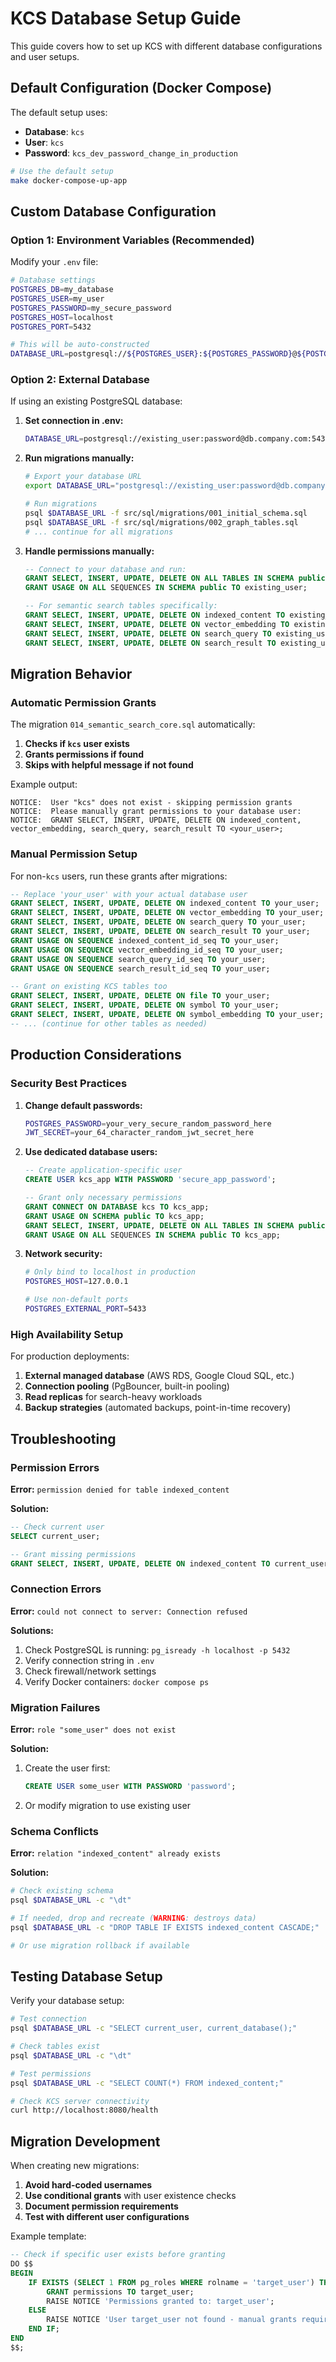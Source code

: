 # KCS Database Setup Guide

This guide covers how to set up KCS with different database configurations and user setups.

## Default Configuration (Docker Compose)

The default setup uses:

- **Database**: `kcs`
- **User**: `kcs`
- **Password**: `kcs_dev_password_change_in_production`

```bash
# Use the default setup
make docker-compose-up-app
```

## Custom Database Configuration

### Option 1: Environment Variables (Recommended)

Modify your `.env` file:

```bash
# Database settings
POSTGRES_DB=my_database
POSTGRES_USER=my_user
POSTGRES_PASSWORD=my_secure_password
POSTGRES_HOST=localhost
POSTGRES_PORT=5432

# This will be auto-constructed
DATABASE_URL=postgresql://${POSTGRES_USER}:${POSTGRES_PASSWORD}@${POSTGRES_HOST}:${POSTGRES_PORT}/${POSTGRES_DB}
```

### Option 2: External Database

If using an existing PostgreSQL database:

1. **Set connection in .env:**

   ```bash
   DATABASE_URL=postgresql://existing_user:password@db.company.com:5432/existing_db
   ```

2. **Run migrations manually:**

   ```bash
   # Export your database URL
   export DATABASE_URL="postgresql://existing_user:password@db.company.com:5432/existing_db"

   # Run migrations
   psql $DATABASE_URL -f src/sql/migrations/001_initial_schema.sql
   psql $DATABASE_URL -f src/sql/migrations/002_graph_tables.sql
   # ... continue for all migrations
   ```

3. **Handle permissions manually:**

   ```sql
   -- Connect to your database and run:
   GRANT SELECT, INSERT, UPDATE, DELETE ON ALL TABLES IN SCHEMA public TO existing_user;
   GRANT USAGE ON ALL SEQUENCES IN SCHEMA public TO existing_user;

   -- For semantic search tables specifically:
   GRANT SELECT, INSERT, UPDATE, DELETE ON indexed_content TO existing_user;
   GRANT SELECT, INSERT, UPDATE, DELETE ON vector_embedding TO existing_user;
   GRANT SELECT, INSERT, UPDATE, DELETE ON search_query TO existing_user;
   GRANT SELECT, INSERT, UPDATE, DELETE ON search_result TO existing_user;
   ```

## Migration Behavior

### Automatic Permission Grants

The migration `014_semantic_search_core.sql` automatically:

1. **Checks if `kcs` user exists**
2. **Grants permissions if found**
3. **Skips with helpful message if not found**

Example output:

```
NOTICE:  User "kcs" does not exist - skipping permission grants
NOTICE:  Please manually grant permissions to your database user:
NOTICE:  GRANT SELECT, INSERT, UPDATE, DELETE ON indexed_content, vector_embedding, search_query, search_result TO <your_user>;
```

### Manual Permission Setup

For non-`kcs` users, run these grants after migrations:

```sql
-- Replace 'your_user' with your actual database user
GRANT SELECT, INSERT, UPDATE, DELETE ON indexed_content TO your_user;
GRANT SELECT, INSERT, UPDATE, DELETE ON vector_embedding TO your_user;
GRANT SELECT, INSERT, UPDATE, DELETE ON search_query TO your_user;
GRANT SELECT, INSERT, UPDATE, DELETE ON search_result TO your_user;
GRANT USAGE ON SEQUENCE indexed_content_id_seq TO your_user;
GRANT USAGE ON SEQUENCE vector_embedding_id_seq TO your_user;
GRANT USAGE ON SEQUENCE search_query_id_seq TO your_user;
GRANT USAGE ON SEQUENCE search_result_id_seq TO your_user;

-- Grant on existing KCS tables too
GRANT SELECT, INSERT, UPDATE, DELETE ON file TO your_user;
GRANT SELECT, INSERT, UPDATE, DELETE ON symbol TO your_user;
GRANT SELECT, INSERT, UPDATE, DELETE ON symbol_embedding TO your_user;
-- ... (continue for other tables as needed)
```

## Production Considerations

### Security Best Practices

1. **Change default passwords:**

   ```bash
   POSTGRES_PASSWORD=your_very_secure_random_password_here
   JWT_SECRET=your_64_character_random_jwt_secret_here
   ```

2. **Use dedicated database users:**

   ```sql
   -- Create application-specific user
   CREATE USER kcs_app WITH PASSWORD 'secure_app_password';

   -- Grant only necessary permissions
   GRANT CONNECT ON DATABASE kcs TO kcs_app;
   GRANT USAGE ON SCHEMA public TO kcs_app;
   GRANT SELECT, INSERT, UPDATE, DELETE ON ALL TABLES IN SCHEMA public TO kcs_app;
   GRANT USAGE ON ALL SEQUENCES IN SCHEMA public TO kcs_app;
   ```

3. **Network security:**

   ```bash
   # Only bind to localhost in production
   POSTGRES_HOST=127.0.0.1

   # Use non-default ports
   POSTGRES_EXTERNAL_PORT=5433
   ```

### High Availability Setup

For production deployments:

1. **External managed database** (AWS RDS, Google Cloud SQL, etc.)
2. **Connection pooling** (PgBouncer, built-in pooling)
3. **Read replicas** for search-heavy workloads
4. **Backup strategies** (automated backups, point-in-time recovery)

## Troubleshooting

### Permission Errors

**Error:** `permission denied for table indexed_content`

**Solution:**

```sql
-- Check current user
SELECT current_user;

-- Grant missing permissions
GRANT SELECT, INSERT, UPDATE, DELETE ON indexed_content TO current_user;
```

### Connection Errors

**Error:** `could not connect to server: Connection refused`

**Solutions:**

1. Check PostgreSQL is running: `pg_isready -h localhost -p 5432`
2. Verify connection string in `.env`
3. Check firewall/network settings
4. Verify Docker containers: `docker compose ps`

### Migration Failures

**Error:** `role "some_user" does not exist`

**Solution:**

1. Create the user first:

   ```sql
   CREATE USER some_user WITH PASSWORD 'password';
   ```

2. Or modify migration to use existing user

### Schema Conflicts

**Error:** `relation "indexed_content" already exists`

**Solution:**

```bash
# Check existing schema
psql $DATABASE_URL -c "\dt"

# If needed, drop and recreate (WARNING: destroys data)
psql $DATABASE_URL -c "DROP TABLE IF EXISTS indexed_content CASCADE;"

# Or use migration rollback if available
```

## Testing Database Setup

Verify your database setup:

```bash
# Test connection
psql $DATABASE_URL -c "SELECT current_user, current_database();"

# Check tables exist
psql $DATABASE_URL -c "\dt"

# Test permissions
psql $DATABASE_URL -c "SELECT COUNT(*) FROM indexed_content;"

# Check KCS server connectivity
curl http://localhost:8080/health
```

## Migration Development

When creating new migrations:

1. **Avoid hard-coded usernames**
2. **Use conditional grants** with user existence checks
3. **Document permission requirements**
4. **Test with different user configurations**

Example template:

```sql
-- Check if specific user exists before granting
DO $$
BEGIN
    IF EXISTS (SELECT 1 FROM pg_roles WHERE rolname = 'target_user') THEN
        GRANT permissions TO target_user;
        RAISE NOTICE 'Permissions granted to: target_user';
    ELSE
        RAISE NOTICE 'User target_user not found - manual grants required';
    END IF;
END
$$;
```
